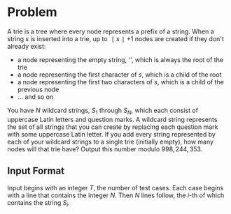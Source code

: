 # Problem

A trie is a tree where every node represents a prefix of a string. When a string $s$ is inserted into a trie, up to $∣s∣+1$ nodes are created if they don't already exist:

- a node representing the empty string, '', which is always the root of the trie
- a node representing the first character of $s$, which is a child of the root
- a node representing the first two characters of $s$, which is a child of the previous node
- ... and so on

You have $N$ wildcard strings, $S_1$​ through $S_N$​, which each consist of uppercase Latin letters and question marks. A wildcard string represents the set of all strings that you can create by replacing each question mark with some uppercase Latin letter.
If you add every string represented by each of your wildcard strings to a single trie (initially empty), how many nodes will that trie have? Output this number modulo $998,244,353$.

## Input Format

Input begins with an integer $T$, the number of test cases.
Each case begins with a line that contains the integer $N$.
Then $N$ lines follow, the $i$-th of which contains the string $S_i$​.
